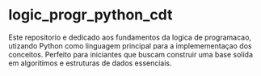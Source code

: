 # logic_progr_python_cdt
Este repositorio e dedicado aos fundamentos da logica de programacao, utizando Python como linguagem principal para a implemementaçao dos conceitos. Perfeito para iniciantes que buscam construir uma base solida em algoritimos e estruturas de dados essenciais.
